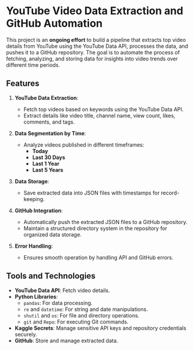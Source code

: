 # YouTube Video Data Extraction and GitHub Automation

This project is an **ongoing effort** to build a pipeline that extracts top video details from YouTube using the YouTube Data API, processes the data, and pushes it to a GitHub repository. The goal is to automate the process of fetching, analyzing, and storing data for insights into video trends over different time periods.

## Features

1. **YouTube Data Extraction**:
   - Fetch top videos based on keywords using the YouTube Data API.
   - Extract details like video title, channel name, view count, likes, comments, and tags.

2. **Data Segmentation by Time**:
   - Analyze videos published in different timeframes:
     - **Today**
     - **Last 30 Days**
     - **Last 1 Year**
     - **Last 5 Years**

3. **Data Storage**:
   - Save extracted data into JSON files with timestamps for record-keeping.

4. **GitHub Integration**:
   - Automatically push the extracted JSON files to a GitHub repository.
   - Maintain a structured directory system in the repository for organized data storage.

5. **Error Handling**:
   - Ensures smooth operation by handling API and GitHub errors.

## Tools and Technologies

- **YouTube Data API**: Fetch video details.
- **Python Libraries**:
  - `pandas`: For data processing.
  - `re` and `datetime`: For string and date manipulations.
  - `shutil` and `os`: For file and directory operations.
  - `git` and `Repo`: For executing Git commands.
- **Kaggle Secrets**: Manage sensitive API keys and repository credentials securely.
- **GitHub**: Store and manage extracted data.
